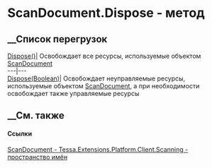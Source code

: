 # ScanDocument.Dispose - метод
##  __Список перегрузок
[Dispose()](M_Tessa_Extensions_Platform_Client_Scanning_ScanDocument_Dispose.htm)|
Освобождает все ресурсы, используемые объектом
[ScanDocument](T_Tessa_Extensions_Platform_Client_Scanning_ScanDocument.htm)  
---|---  
[Dispose(Boolean)](M_Tessa_Extensions_Platform_Client_Scanning_ScanDocument_Dispose_1.htm)|
Освобождает неуправляемые ресурсы, используемые объектом
[ScanDocument](T_Tessa_Extensions_Platform_Client_Scanning_ScanDocument.htm),
а при необходимости освобождает также управляемые ресурсы  
##  __См. также
#### Ссылки
[ScanDocument -
](T_Tessa_Extensions_Platform_Client_Scanning_ScanDocument.htm)
[Tessa.Extensions.Platform.Client.Scanning - пространство
имён](N_Tessa_Extensions_Platform_Client_Scanning.htm)
